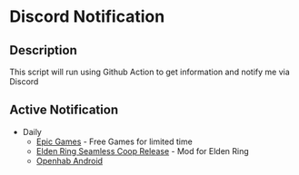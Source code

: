 # Discord Notification

## Description

This script will run using Github Action to get information and notify me via Discord

## Active Notification

- Daily
  - [Epic Games](https://store.epicgames.com/en-US/) - Free Games for limited time
  - [Elden Ring Seamless Coop Release](https://github.com/LukeYui/EldenRingSeamlessCoopRelease) - Mod for Elden Ring
  - [Openhab Android](https://github.com/openhab/openhab-android)

